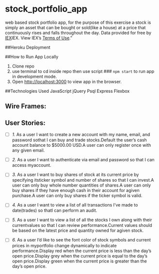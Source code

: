 # stock_portfolio_app

web  based  stock  portfolio  app, for the  purpose  of  this  exercise  a  stock  is  simply  an  asset  that  can  be  bought  or  sold(like  a  house)  at  a  price  that  continuously  rises  and  falls  throughout  the  day. Data provided for free by [IEX](https://iextrading.com/developer)IEX. View IEX’s [Terms of Use](https://iextrading.com/api-exhibit-a/).” 

##Heroku Deployment


##How to Run App Locally
 1. Clone repo 
 2.  use terminal to cd inside repo then use script ### `npm start` to run app in  development mode.
 3. Open [http://localhost:3000](http://localhost:3000) to view app in the browser.


##Technologies Used
JavaScript
jQuery
Psql
Express
Flexbox

## Wire Frames:


## User Stories:

- [ ] *1.*  As  a  user  I  want  to  create  a  new  account  with  my  name,  email,  and  password  sothat  I  can  buy  and  trade  stocks.Default  the  user’s  cash  account  balance  to  $5000.00  USD.A  user  can  only  register  once  with  any  given  email. 

- [ ] *2.*  As  a  user  I  want  to  authenticate  via  email  and  password  so  that  I  can  access  myaccount.

- [ ] *3.*  As  a  user  I  want  to  buy  shares  of  stock  at  its  current  price  by  specifying  itsticker  symbol  and  number  of  shares  so  that  I  can  invest.A  user  can  only  buy  whole  number  quantities  of  shares.A  user  can  only  buy  shares  if  they  have  enough  cash  in  their  account  for  agiven  purchase.A  user  can  only  buy  shares  if  the  ticker  symbol  is  valid.

- [ ] *4.*  As  a  user  I  want  to  view  a  list  of  all  transactions  I’ve  made  to  date(trades)  so  thatI  can  perform  an  audit.

- [ ] *5.*  As  a  user  I  want  to  view  a  list  of  all  the  stocks  I  own  along  with  their  currentvalues  so  that  I  can  review  performance.Current  values  should  be  based  on  the  latest  price  and  quantity  owned  for  agiven  stock.

- [ ] *6.*  As  a  user  I’d  like  to  see  the  font  color  of  stock  symbols  and  current  prices  in  myportfolio  change  dynamically  to  indicate  performance.Display  red  when  the  current  price  is  less  than  the  day’s  open  price.Display  grey  when  the  current  price  is  equal  to  the  day’s  open  price.Display  green  when  the  current  price  is  greater  than  the  day’s  open  price.




